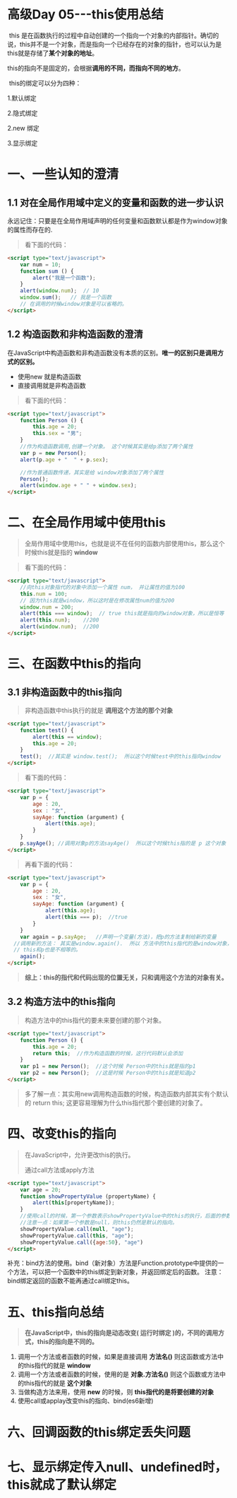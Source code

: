 #  高级Day 05---this使用总结

​	this 是在函数执行的过程中自动创建的一个指向一个对象的内部指针。确切的说，this并不是一个对象，而是指向一个已经存在的对象的指针，也可以认为是this就是存储了**某个对象的地址**。

​	this的指向不是固定的，会根据**调用的不同，而指向不同的地方**。

​	this的绑定可以分为四种：

1.默认绑定

2.隐式绑定

2.new 绑定

3.显示绑定

# 一、一些认知的澄清

## 1.1	对在全局作用域中定义的变量和函数的进一步认识

​	永远记住：只要是在全局作用域声明的任何变量和函数默认都是作为window对象的属性而存在的.

> 看下面的代码：

```html
<script type="text/javascript">
	var num = 10;
	function sum () {
		alert("我是一个函数");
	}
	alert(window.num);	// 10
	window.sum();	// 我是一个函数
  	// 在调用的时候window对象是可以省略的。
</script>
```

## 1.2	构造函数和非构造函数的澄清

​	在JavaScript中构造函数和非构造函数没有本质的区别。**唯一的区别只是调用方式的区别。**

- 使用new 就是构造函数
- 直接调用就是非构造函数

> 看下面的代码：

```html
<script type="text/javascript">
	function Person () {
		this.age = 20;
		this.sex = "男";
	}
	//作为构造函数调用,创建一个对象。 这个时候其实是给p添加了两个属性
	var p = new Person();
	alert(p.age + "  " + p.sex);

	//作为普通函数传递，其实是给 window对象添加了两个属性 
	Person();
	alert(window.age + " " + window.sex);
</script>
```

# 二、在全局作用域中使用this

> 全局作用域中使用this，也就是说不在任何的函数内部使用this，那么这个时候this就是指的 **window**

> 看下面的代码：

```html
<script type="text/javascript">
	//向this对象指代的对象中添加一个属性 num， 并让属性的值为100
	this.num = 100;
	// 因为this就是window，所以这时是在修改属性num的值为200
	window.num = 200;
	alert(this === window);  // true this就是指向的window对象，所以是恒等 
	alert(this.num);	//200	
	alert(window.num);	//200
</script>
```

# 三、在函数中this的指向

## 3.1	非构造函数中的this指向

> 非构造函数中this执行的就是 **调用这个方法的那个对象** 

```html
<script type="text/javascript">
	function test() {
		alert(this == window);
		this.age = 20;
	}
	test();  //其实是 window.test();  所以这个时候test中的this指向window
</script>
```

> 看下面的代码：

```html
<script type="text/javascript">
	var p = {
		age : 20,
		sex : "女",
		sayAge: function (argument) {			
			alert(this.age);
		}
	}
	p.sayAge();	//调用对象p的方法sayAge()  所以这个时候this指的是 p 这个对象
</script>
```

> 再看下面的代码：

```html
<script type="text/javascript">
	var p = {
		age : 20,
		sex : "女",
		sayAge: function (argument) {
			alert(this.age);
			alert(this === p);	//true
		}
	}
	var again = p.sayAge;	//声明一个变量(方法)，把p的方法复制给新的变量
  //调用新的方法： 其实是window.again().  所以 方法中的this指代的是window对象，这个时候age属性是undefined
  // this和p也是不相等的。 
	again();	
</script>
```

> **综上：this的指代和代码出现的位置无关，只和调用这个方法的对象有关。**

## 3.2	构造方法中的this指向

> 构造方法中的this指代的要未来要创建的那个对象。

```html
<script type="text/javascript">	
	function Person () {
		this.age = 20;
      	return this;  //作为构造函数的时候，这行代码默认会添加
	}
	var p1 = new Person();	//这个时候 Person中的this就是指的p1
	var p2 = new Person();  //这是时候 Person中的this就是知道p2
</script>
```

> 多了解一点：其实用new调用构造函数的时候，构造函数内部其实有个默认的 return this;  这更容易理解为什么this指代那个要创建的对象了。

# 四、改变this的指向

> 在JavaScript中，允许更改this的执行。
>
> 通过call方法或apply方法

```html
<script type="text/javascript">	
	var age = 20;
	function showPropertyValue (propertyName) {
		alert(this[propertyName]);
	}
	//使用call的时候，第一个参数表示showPropertyValue中的this的执行，后面的参数为向这个函数传的值。
  	//注意一点：如果第一个参数是null，则this仍然是默认的指向。
	showPropertyValue.call(null, "age");
	showPropertyValue.call(this, "age");
	showPropertyValue.call({age:50}, "age")
</script>
```

补充：bind方法的使用。bind（新对象）方法是Function.prototype中提供的一个方法，可以把一个函数中的this绑定到新对象，并返回绑定后的函数。   注意：bind绑定返回的函数不能再通过call绑定this。

# 五、this指向总结

> **在JavaScript中，this的指向是动态改变( 运行时绑定 )的，不同的调用方式，this的指向是不同的。**

1. 调用一个方法或者函数的时候，如果是直接调用  **方法名()**   则这函数或方法中的this指代的就是  **window**
2. 调用一个方法或者函数的时候，使用的是   **对象.方法名()**   则这个函数或方法中的this指代的就是  **这个对象**
3. 当做构造方法来用，使用  **new**  的时候，则   **this指代的是将要创建的对象**
4. 使用call或applay改变this的指向、bind(es6新增)


# 六、回调函数的this绑定丢失问题

# 七、显示绑定传入null、undefined时，this就成了默认绑定

